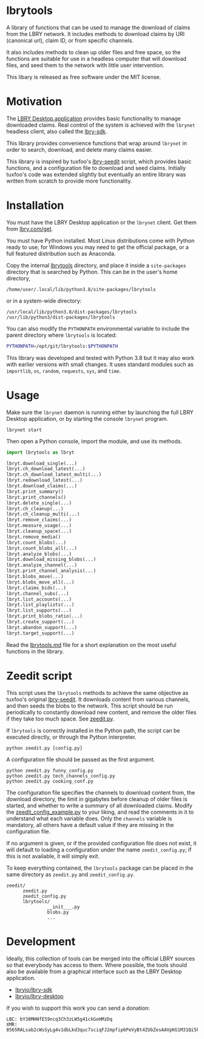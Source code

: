 # lbrytools

A library of functions that can be used to manage the download of claims from
the LBRY network. It includes methods to download claims by
URI (canonical url), claim ID, or from specific channels.

It also includes methods to clean up older files and free space, so
the functions are suitable for use in a headless computer that will download
files, and seed them to the network with little user intervention.

This libary is released as free software under the MIT license.

# Motivation

The [LBRY Desktop application](https://github.com/lbryio/lbry-desktop)
provides basic functionality to manage downloaded claims.
Real control of the system is achieved with the `lbrynet` headless
client, also called the [lbry-sdk](https://github.com/lbryio/lbry-sdk).

This library provides convenience functions that wrap around `lbrynet` in order
to search, download, and delete many claims easier.

This library is inspired by tuxfoo's [lbry-seedit](https://github.com/tuxfoo/lbry-seedit) script,
which provides basic functions, and a configuration file to download and seed
claims. Initially tuxfoo's code was extended slightly but eventually an entire
library was written from scratch to provide more functionality.

# Installation

You must have the LBRY Desktop application or the `lbrynet` client.
Get them from [lbry.com/get](https://lbry.com/get).

You must have Python installed. Most Linux distributions come with Python
ready to use; for Windows you may need to get the official package,
or a full featured distribution such as Anaconda.

Copy the internal [lbrytools](./lbrytools) directory, and place it inside
a `site-packages` directory that is searched by Python.
This can be in the user's home directory,
```
/home/user/.local/lib/python3.8/site-packages/lbrytools
```

or in a system-wide directory:
```
/usr/local/lib/python3.8/dist-packages/lbrytools
/usr/lib/python3/dist-packages/lbrytools
```

You can also modify the `PYTHONPATH` environmental variable
to include the parent directory where `lbrytools` is located:
```sh
PYTHONPATH=/opt/git/lbrytools:$PYTHONPATH
```

This library was developed and tested with Python 3.8 but it may also work with
earlier versions with small changes.
It uses standard modules such as `importlib`, `os`, `random`, `requests`,
`sys`, and `time`.

# Usage

Make sure the `lbrynet` daemon is running either by launching
the full LBRY Desktop application, or by starting the console `lbrynet`
program.
```
lbrynet start
```

Then open a Python console, import the module, and use its methods.
```py
import lbrytools as lbryt

lbryt.download_single(...)
lbryt.ch_download_latest(...)
lbryt.ch_download_latest_multi(...)
lbryt.redownload_latest(...)
lbryt.download_claims(...)
lbryt.print_summary()
lbryt.print_channels()
lbryt.delete_single(...)
lbryt.ch_cleanup(...)
lbryt.ch_cleanup_multi(...)
lbryt.remove_claims(...)
lbryt.measure_usage(...)
lbryt.cleanup_space(...)
lbryt.remove_media()
lbryt.count_blobs(...)
lbryt.count_blobs_all(...)
lbryt.analyze_blobs(...)
lbryt.download_missing_blobs(...)
lbryt.analyze_channel(...)
lbryt.print_channel_analysis(...)
lbryt.blobs_move(...)
lbryt.blobs_move_all(...)
lbryt.claims_bids(...)
lbryt.channel_subs(...)
lbryt.list_accounts(...)
lbryt.list_playlists(...)
lbryt.list_supports(...)
lbryt.print_blobs_ratio(...)
lbryt.create_support(...)
lbryt.abandon_support(...)
lbryt.target_support(...)
```

Read the [lbrytools.md](./lbrytools/lbrytools.md) file for a short explanation
on the most useful functions in the library.

# Zeedit script

This script uses the `lbrytools` methods to achieve the same objective as
tuxfoo's original [lbry-seedit](https://github.com/tuxfoo/lbry-seedit).
It downloads content from various channels, and then seeds the blobs to
the network. 
This script should be run periodically to constantly download new content,
and remove the older files if they take too much space.
See [zeedit.py](./zeedit/zeedit.py).

If `lbrytools` is correctly installed in the Python path, the script can be
executed directly, or through the Python interpreter.
```
python zeedit.py [config.py]
```

A configuration file should be passed as the first argument.
```
python zeedit.py funny_config.py
python zeedit.py tech_channels_config.py
python zeedit.py cooking_conf.py
```

The configuration file specifies the channels to download content from,
the download directory, the limit in gigabytes before cleanup of older files
is started, and whether to write a summary of all downloaded claims.
Modify the [zeedit_config_example.py](./zeedit/zeedit_config_example.py)
to your liking, and read the comments in it to understand what each variable
does. Only the `channels` variable is mandatory, all others have a default
value if they are missing in the configuration file.

If no argument is given, or if the provided configuration file does not exist,
it will default to loading a configuration under the name `zeedit_config.py`;
if this is not available, it will simply exit.

To keep everything contained, the `lbrytools` package can be placed in the same
directory as `zeedit.py` and `zeedit_config.py`.
```
zeedit/
      zeedit.py
      zeedit_config.py
      lbrytools/
               __init___.py
               blobs.py
               ...
```

# Development

Ideally, this collection of tools can be merged into the official
LBRY sources so that everybody has access to them.
Where possible, the tools should also be available from a graphical
interface such as the LBRY Desktop application.
* [lbryio/lbry-sdk](https://github.com/lbryio/lbry-sdk)
* [lbryio/lbry-desktop](https://github.com/lbryio/lbry-desktop)

If you wish to support this work you can send a donation:
```
LBC: bY38MHNfE59ncq3Ch3zLW5g41ckGoHMzDq
XMR: 8565RALsab2cWsSyLg4v1dbLkd3quc7sciqFJ2mpfip6PeVyBt4ZUbZesAAVpKG1M31Qi5k9mpDSGSDpb3fK5hKYSUs8Zff
```
